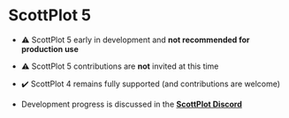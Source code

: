 # ScottPlot 5

* ⚠️ ScottPlot 5 early in development and **not recommended for production use**

* ⚠️ ScottPlot 5 contributions are **not** invited at this time

* ✔️ ScottPlot 4 remains fully supported (and contributions are welcome)

* Development progress is discussed in the [**ScottPlot Discord**](https://ScottPlot.NET/discord)
